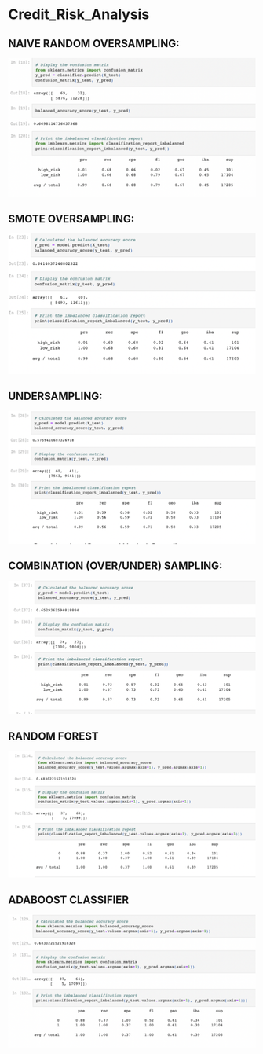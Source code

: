 # Credit_Risk_Analysis


## NAIVE RANDOM OVERSAMPLING:
![](https://github.com/vjtrom/Credit_Risk_Analysis/blob/main/images/Naive.png)

## SMOTE OVERSAMPLING:
![](https://github.com/vjtrom/Credit_Risk_Analysis/blob/main/images/SMOTE.png)

## UNDERSAMPLING:
![](https://github.com/vjtrom/Credit_Risk_Analysis/blob/main/images/Undersampling.png)

## COMBINATION (OVER/UNDER) SAMPLING:
![](https://github.com/vjtrom/Credit_Risk_Analysis/blob/main/images/Combination.png)

## RANDOM FOREST
![](https://github.com/vjtrom/Credit_Risk_Analysis/blob/main/images/Random%20Forest.png)

## ADABOOST CLASSIFIER
![](https://github.com/vjtrom/Credit_Risk_Analysis/blob/main/images/AdaptBoost.png)
